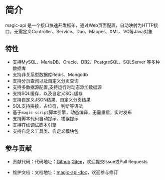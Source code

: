 # 简介

magic-api 是一个接口快速开发框架，通过Web页面配置，自动映射为HTTP接口，无需定义Controller、Service、Dao、Mapper、XML、VO等Java对象

## 特性
-  支持MySQL、MariaDB、Oracle、DB2、PostgreSQL、SQLServer 等多种数据库
-  支持非关系型数据库Redis、Mongodb
-  支持分页查询以及自定义分页查询
-  支持多数据源配置,支持运行时动态添加数据源
-  支持SQL缓存，以及自定义SQL缓存
-  支持自定义JSON结果、自定义分页结果
-  SQL支持拼接，占位符，判断等语法
-  基于`magic-script`脚本引擎，动态编译，无需重启，实时发布
-  支持脚本代码自动提示、错误提示
-  支持在线调试脚本引擎
-  支持自定义工具类、自定义模块包


## 参与贡献

- 贡献代码：代码地址：[Github](https://github.com/ssssssss-team/magic-api) [Gitee](https://gitee.com/ssssssss-team/magic-api)，欢迎提交Issue或Pull Requests

- 维护文档：文档地址：[magic-api-doc](https://github.com/ssssssss-team/magic-api-doc)，欢迎参与修订

